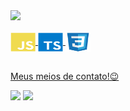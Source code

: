 <div>
   <a href="https://github.com/lucianozr">
   <img height="180em" src="https://github-readme-stats.vercel.app/api/top-langs/?username=lucianozr&layout=compact&langs_count=6&theme=cobalt"/>
</div>

<div style="display: inlineblock"><br>
  <img align="center" alt="Js" height="30" width="40" src="https://raw.githubusercontent.com/devicons/devicon/master/icons/javascript/javascript-plain.svg">
  <img align="center" alt="CSS" height="30" width="40" src="https://raw.githubusercontent.com/devicons/devicon/master/icons/typescript/typescript-original.svg">
  <img align="center" alt="CSS" height="30" width="40" src="https://raw.githubusercontent.com/devicons/devicon/master/icons/css3/css3-original.svg">
</div>
 
<br>
 
Meus meios de contato!😉
<div> 
  <a href="https://instagram.com/lucianoszr" target="_blank"><img src="https://img.shields.io/badge/-Instagram-%23E4405F?style=for-the-badge&logo=instagram&logoColor=white" target="_blank"></a>
  <a href = "jr.lucianobio@gmail.com"><img src="https://img.shields.io/badge/-Gmail-%23333?style=for-the-badge&logo=gmail&logoColor=white" target="_blank"></a>
